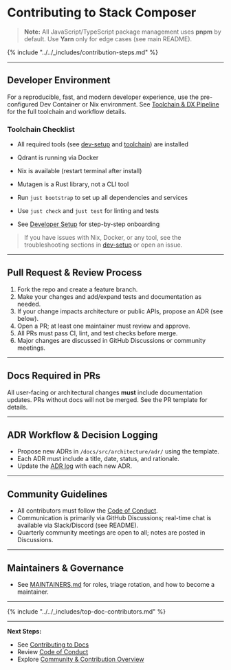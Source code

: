 # Contributing to Stack Composer

> **Note:** All JavaScript/TypeScript package management uses **pnpm** by default. Use **Yarn** only for edge cases (see main README).

{% include "../../_includes/contribution-steps.md" %}

---

## Developer Environment

For a reproducible, fast, and modern developer experience, use the pre-configured Dev Container or Nix environment. See [Toolchain & DX Pipeline](../toolchain.md) for the full toolchain and workflow details.

### Toolchain Checklist

- All required tools (see [dev-setup](../developer-extensibility-docs/dev-setup.md) and [toolchain](../toolchain.md)) are installed
- Qdrant is running via Docker
- Nix is available (restart terminal after install)
- Mutagen is a Rust library, not a CLI tool

- Run `just bootstrap` to set up all dependencies and services
- Use `just check` and `just test` for linting and tests
- See [Developer Setup](../developer-extensibility-docs/dev-setup.md) for step-by-step onboarding

> If you have issues with Nix, Docker, or any tool, see the troubleshooting sections in [dev-setup](../developer-extensibility-docs/dev-setup.md) or open an issue.

---

## Pull Request & Review Process

1. Fork the repo and create a feature branch.
2. Make your changes and add/expand tests and documentation as needed.
3. If your change impacts architecture or public APIs, propose an ADR (see below).
4. Open a PR; at least one maintainer must review and approve.
5. All PRs must pass CI, lint, and test checks before merge.
6. Major changes are discussed in GitHub Discussions or community meetings.

---

## Docs Required in PRs

All user-facing or architectural changes **must** include documentation updates. PRs without docs will not be merged. See the PR template for details.

---

## ADR Workflow & Decision Logging

- Propose new ADRs in `/docs/src/architecture/adr/` using the template.
- Each ADR must include a title, date, status, and rationale.
- Update the [ADR log](../architecture/adr/README.md) with each new ADR.

---

## Community Guidelines

- All contributors must follow the [Code of Conduct](CODE_OF_CONDUCT.md).
- Communication is primarily via GitHub Discussions; real-time chat is available via Slack/Discord (see README).
- Quarterly community meetings are open to all; notes are posted in Discussions.

---

## Maintainers & Governance

- See [MAINTAINERS.md](MAINTAINERS.md) for roles, triage rotation, and how to become a maintainer.

---

{% include "../../_includes/top-doc-contributors.md" %}

---

**Next Steps:**

- See [Contributing to Docs](contributing-to-docs.md)
- Review [Code of Conduct](CODE_OF_CONDUCT.md)
- Explore [Community & Contribution Overview](README.md)
